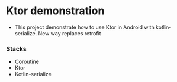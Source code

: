 # Ktor demonstration
- This project demonstrate how to use Ktor in Android with kotlin-serialize. New way replaces retrofit

### Stacks
- Coroutine
- Ktor
- Kotlin-serialize

